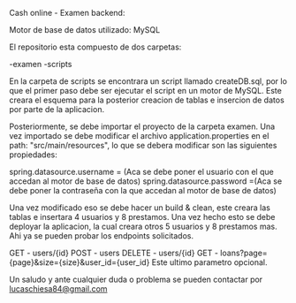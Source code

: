 Cash online - Examen backend:

Motor de base de datos utilizado: MySQL

El repositorio esta compuesto de dos carpetas:

-examen
-scripts

En la carpeta de scripts se encontrara un script llamado createDB.sql, por lo que el primer paso debe ser ejecutar el script en un motor de MySQL. Este creara el esquema para la posterior creacion de tablas e insercion de datos por parte de la aplicacion.

Posteriormente, se debe importar el proyecto de la carpeta examen. Una vez importado se debe modificar el archivo application.properties en el path: "src/main/resources", lo que se debera modificar son las siguientes propiedades:

spring.datasource.username = (Aca se debe poner el usuario con el que accedan al motor de base de datos)
spring.datasource.password =(Aca se debe poner la contraseña con la que accedan al motor de base de datos)

Una vez modificado eso se debe hacer un build & clean, este creara las tablas e insertara 4 usuarios y 8 prestamos. Una vez hecho esto se debe deployar la aplicacion, la cual creara otros 5 usuarios y 8 prestamos mas. Ahi ya se pueden probar los endpoints solicitados.

GET - users/{id}
POST - users
DELETE - users/{id}
GET - loans?page={page}&size={size}&user_id={user_id} Este ultimo parametro opcional.

Un saludo y ante cualquier duda o problema se pueden contactar por lucaschiesa84@gmail.com
